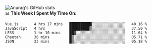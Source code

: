 
![Anurag's GitHub stats](https://github-readme-stats.vercel.app/api?username=supergczh&show_icons=true&theme=radical)
<br />
📊 **This Week I Spent My Time On:**

<!--START_SECTION:waka-->
```text
Vue.js       4 hrs 17 mins   ██████████░░░░░░░░░░░░░░░   40.16 % 
JavaScript   4 hrs           █████████▒░░░░░░░░░░░░░░░   37.50 % 
LESS         1 hr 10 mins    ██▓░░░░░░░░░░░░░░░░░░░░░░   11.04 % 
Cheetah      36 mins         █▒░░░░░░░░░░░░░░░░░░░░░░░   05.71 % 
JSON         33 mins         █▒░░░░░░░░░░░░░░░░░░░░░░░   05.18 % 
```
<!--END_SECTION:waka-->
